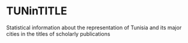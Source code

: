 # TUNinTITLE
Statistical information about the representation of Tunisia and its major cities in the titles of scholarly publications
